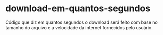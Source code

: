# download-em-quantos-segundos
Código que diz em quantos segundos o download será feito com base no tamanho do arquivo e a velocidade da internet fornecidos pelo usuário.
